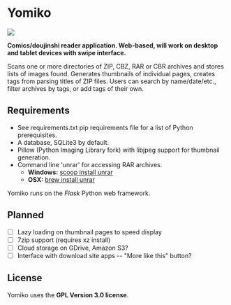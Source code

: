 Yomiko
======

<img src="http://www.tigris.org.uk/images/yomiko_readman.jpg">

**Comics/doujinshi reader application. Web-based, will work on desktop and tablet devices with swipe interface.**

Scans one or more directories of ZIP, CBZ, RAR or CBR archives and stores lists of images found. Generates thumbnails of individual pages, creates tags from parsing titles of ZIP files. Users can search by name/date/etc., filter archives by tags, or add tags of their own.

Requirements
------------

* See requirements.txt pip requirements file for a list of Python prerequisites.
* A database, SQLite3 by default.
* Pillow (Python Imaging Library fork) with libjpeg support for thumbnail generation.
* Command line 'unrar' for accessing RAR archives.
   - **Windows:** [scoop install unrar](http://scoop.sh)
   - **OSX:** [brew install unrar](http://brew.sh)

Yomiko runs on the _Flask_ Python web framework.

Planned 
-------

- [ ] Lazy loading on thumbnail pages to speed display
- [ ] 7zip support (requires xz install)
- [ ] Cloud storage on GDrive, Amazon S3?
- [ ] Interface with download site apps -- "More like this" button?

License
-------

Yomiko uses the **GPL Version 3.0 license**.